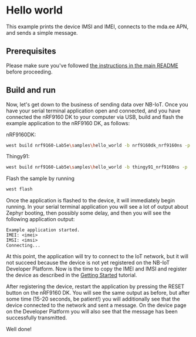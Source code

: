 # Hello world

This example prints the device IMSI and IMEI, connects to the mda.ee APN, and sends a simple message.

## Prerequisites

Please make sure you've followed [the instructions in the main README](../../README.md) before proceeding.

## Build and run

Now, let's get down to the business of sending data over NB-IoT.  Once you have your serial terminal application open and connected, and you have connected the nRF9160 DK to your computer via USB, build and flash the example application to the nRF9160 DK, as follows:

nRF9160DK:

```bash
west build nrf9160-Lab5e\samples\hello_world -b nrf9160dk_nrf9160ns -p
```

Thingy91:

```bash
west build nrf9160-Lab5e\samples\hello_world -b thingy91_nrf9160ns -p
```

Flash the sample by running
```bash
west flash
```

Once the application is flashed to the device, it will immediately begin running. In your serial terminal application you will see a lot of output about Zephyr booting, then possibly some delay, and then you will see the following application output:

	Example application started.
	IMEI: <imei>
	IMSI: <imsi>
	Connecting...

At this point, the application will try to connect to the IoT network, but it will not succeed because the device is not yet registered on the NB-IoT Developer Platform. Now is the time to copy the IMEI and IMSI and register the device as described in the [Getting Started](https://docs.nbiot.engineering/tutorials/getting-started.html) tutorial.

After registering the device, restart the application by pressing the RESET button on the nRF9160 DK. You will see the same output as before, but after some time (15-20 seconds, be patient!) you will additionally see that the device connected to the network and sent a message. On the device page on the Developer Platform you will also see that the message has been successfully transmitted.

Well done!
